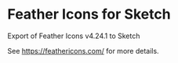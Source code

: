 # Feather Icons for Sketch
Export of Feather Icons v4.24.1 to Sketch

See https://feathericons.com/ for more details.
